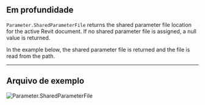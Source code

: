 ## Em profundidade
`Parameter.SharedParameterFile` returns the shared parameter file location for the active Revit document. If no shared parameter file is assigned, a null value is returned.

In the example below, the shared parameter file is returned and the file is read from the path.
___
## Arquivo de exemplo

![Parameter.SharedParameterFile](./Revit.Elements.Parameter.SharedParameterFile_img.jpg)
